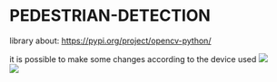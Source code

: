 # PEDESTRIAN-DETECTION

library about: https://pypi.org/project/opencv-python/

it is possible to make some changes according to the device used
<img src="https://media.licdn.com/dms/image/D4D22AQE2pp7dmZu-5w/feedshare-shrink_800/0/1679947630014?e=1682553600&v=beta&t=RhyuopX1H1pNHJN11wFjOeBqAbzhCYkLE7G9rfzI5UI"><br>
<img src="https://www.researchgate.net/profile/Sudip-Das-16/publication/337831088/figure/fig1/AS:834110507474955@1575878850441/Pedestrian-detection-and-pose-estimation-results-of-ClueNet-on-an-image-sample-of.ppm">
